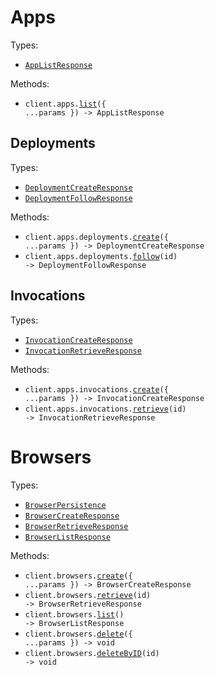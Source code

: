 # Apps

Types:

- <code><a href="./src/resources/apps/apps.ts">AppListResponse</a></code>

Methods:

- <code title="get /apps">client.apps.<a href="./src/resources/apps/apps.ts">list</a>({ ...params }) -> AppListResponse</code>

## Deployments

Types:

- <code><a href="./src/resources/apps/deployments.ts">DeploymentCreateResponse</a></code>
- <code><a href="./src/resources/apps/deployments.ts">DeploymentFollowResponse</a></code>

Methods:

- <code title="post /deploy">client.apps.deployments.<a href="./src/resources/apps/deployments.ts">create</a>({ ...params }) -> DeploymentCreateResponse</code>
- <code title="get /apps/{id}/events">client.apps.deployments.<a href="./src/resources/apps/deployments.ts">follow</a>(id) -> DeploymentFollowResponse</code>

## Invocations

Types:

- <code><a href="./src/resources/apps/invocations.ts">InvocationCreateResponse</a></code>
- <code><a href="./src/resources/apps/invocations.ts">InvocationRetrieveResponse</a></code>

Methods:

- <code title="post /invocations">client.apps.invocations.<a href="./src/resources/apps/invocations.ts">create</a>({ ...params }) -> InvocationCreateResponse</code>
- <code title="get /invocations/{id}">client.apps.invocations.<a href="./src/resources/apps/invocations.ts">retrieve</a>(id) -> InvocationRetrieveResponse</code>

# Browsers

Types:

- <code><a href="./src/resources/browsers.ts">BrowserPersistence</a></code>
- <code><a href="./src/resources/browsers.ts">BrowserCreateResponse</a></code>
- <code><a href="./src/resources/browsers.ts">BrowserRetrieveResponse</a></code>
- <code><a href="./src/resources/browsers.ts">BrowserListResponse</a></code>

Methods:

- <code title="post /browsers">client.browsers.<a href="./src/resources/browsers.ts">create</a>({ ...params }) -> BrowserCreateResponse</code>
- <code title="get /browsers/{id}">client.browsers.<a href="./src/resources/browsers.ts">retrieve</a>(id) -> BrowserRetrieveResponse</code>
- <code title="get /browsers">client.browsers.<a href="./src/resources/browsers.ts">list</a>() -> BrowserListResponse</code>
- <code title="delete /browsers">client.browsers.<a href="./src/resources/browsers.ts">delete</a>({ ...params }) -> void</code>
- <code title="delete /browsers/{id}">client.browsers.<a href="./src/resources/browsers.ts">deleteByID</a>(id) -> void</code>
